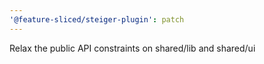 ```yaml
---
'@feature-sliced/steiger-plugin': patch
---
```


Relax the public API constraints on shared/lib and shared/ui
